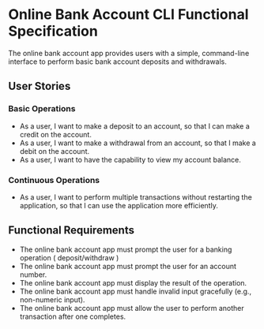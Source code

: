 # Online Bank Account CLI Functional Specification
The online bank account app provides users with a simple, command-line interface to perform basic bank account deposits and withdrawals.

## User Stories

### Basic Operations
- As a user, I want to make a deposit to an account, so that I can make a credit on the account.
- As a user, I want to make a withdrawal from an account, so that I make a debit on the account.
- As a user, I want to have the capability to view my account balance.

### Continuous Operations
- As a user, I want to perform multiple transactions without restarting the application, so that I can use the application more efficiently.

## Functional Requirements
- The online bank account app must prompt the user for a banking operation ( deposit/withdraw )
- The online bank account app must prompt the user for an account number.
- The online bank account app must display the result of the operation.
- The online bank account app must handle invalid input gracefully (e.g., non-numeric input).
- The online bank account app must allow the user to perform another transaction after one completes.
